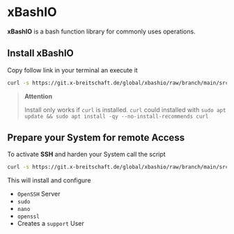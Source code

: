 # xBashIO

**xBashIO** is a bash function library for commonly uses operations.

## Install xBashIO

Copy follow link in your terminal an execute it

```bash
curl -s https://git.x-breitschaft.de/global/xbashio/raw/branch/main/src/xbashio.install/install.sh | bash
```

> **Attention**
>
> Install only works if `curl` is installed. `curl` could installed with `sudo apt update && sudo apt install -qy --no-install-recommends curl`

## Prepare your System for remote Access

To activate **SSH** and harden your System call the script

```bash
curl -s https://git.x-breitschaft.de/global/xbashio/raw/branch/main/src/xbashio.install/prepare-system.sh | bash
```

This will install and configure
- `OpenSSH` Server
- `sudo`
- `nano`
- `openssl`
- Creates a `support` User
